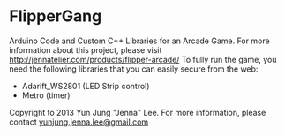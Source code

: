 FlipperGang
===========

Arduino Code and Custom C++ Libraries for an Arcade Game. For more information about this project, please visit http://jennatelier.com/products/flipper-arcade/
To fully run the game, you need the following libraries that you can easily secure from the web: 
- Adarift_WS2801 (LED Strip control)
- Metro (timer)

Copyright to 2013 Yun Jung "Jenna" Lee. For more information, please contact yunjung.jenna.lee@gmail.com
